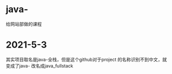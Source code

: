 # java-
给网站部做的课程

# 2021-5-3
其实项目取名是java-全栈，但是这个github对于project 的名称识别不到中文，就变成了java-
改名成java_fullstack
